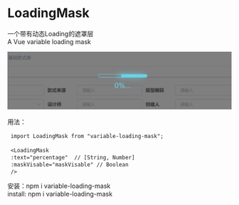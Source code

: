 <!--
 * @Author: 陈德立*******419287484@qq.com
 * @Date: 2021-11-16 10:55:30
 * @LastEditTime: 2021-11-24 17:34:19
 * @LastEditors: 陈德立*******419287484@qq.com
 * @Github: https://github.com/Alan1034
 * @Description: 
 * @FilePath: \LoadingMask\README.md
 * 
-->
# LoadingMask

一个带有动态Loading的遮罩层 <br/>
A Vue variable loading mask

![image-20211116115258955](https://raw.githubusercontent.com/Alan1034/PicturesServer/main/PicGo_imgs/202111161152173.png)

用法：

     import LoadingMask from "variable-loading-mask";

     <LoadingMask 
     :text="percentage"  // [String, Number]
     :maskVisable="maskVisable" // Boolean
     />

安装：npm i variable-loading-mask<br/>
install: npm i variable-loading-mask